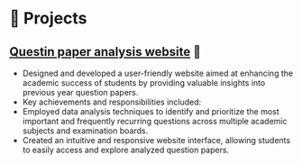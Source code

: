 # 🧪 Projects

## [Questin paper analysis website](https://github.com/adilzubair/frost) 🔗
- Designed and developed a user-friendly website aimed at enhancing the academic success of students by providing valuable insights into previous year question papers. 
- Key achievements and responsibilities included:
 - Employed data analysis techniques to identify and prioritize the most important and frequently recurring questions across multiple academic subjects and examination boards.
 - Created an intuitive and responsive website interface, allowing students to easily access and explore analyzed question papers.